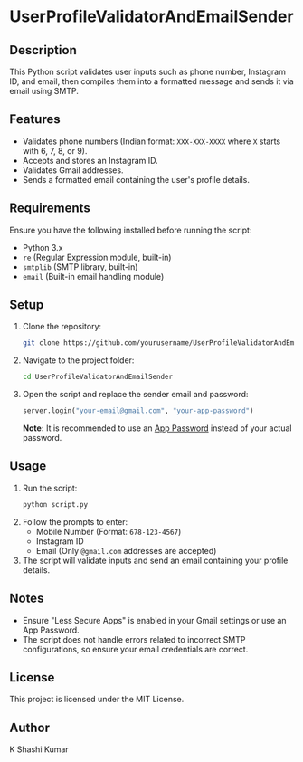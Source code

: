 # UserProfileValidatorAndEmailSender

## Description
This Python script validates user inputs such as phone number, Instagram ID, and email, then compiles them into a formatted message and sends it via email using SMTP.

## Features
- Validates phone numbers (Indian format: `XXX-XXX-XXXX` where `X` starts with 6, 7, 8, or 9).
- Accepts and stores an Instagram ID.
- Validates Gmail addresses.
- Sends a formatted email containing the user's profile details.

## Requirements
Ensure you have the following installed before running the script:
- Python 3.x
- `re` (Regular Expression module, built-in)
- `smtplib` (SMTP library, built-in)
- `email` (Built-in email handling module)

## Setup
1. Clone the repository:
   ```sh
   git clone https://github.com/yourusername/UserProfileValidatorAndEmailSender.git
   ```
2. Navigate to the project folder:
   ```sh
   cd UserProfileValidatorAndEmailSender
   ```
3. Open the script and replace the sender email and password:
   ```python
   server.login("your-email@gmail.com", "your-app-password")
   ```
   **Note:** It is recommended to use an [App Password](https://myaccount.google.com/apppasswords) instead of your actual password.

## Usage
1. Run the script:
   ```sh
   python script.py
   ```
2. Follow the prompts to enter:
   - Mobile Number (Format: `678-123-4567`)
   - Instagram ID
   - Email (Only `@gmail.com` addresses are accepted)
3. The script will validate inputs and send an email containing your profile details.

## Notes
- Ensure "Less Secure Apps" is enabled in your Gmail settings or use an App Password.
- The script does not handle errors related to incorrect SMTP configurations, so ensure your email credentials are correct.

## License
This project is licensed under the MIT License.

## Author
K Shashi Kumar

